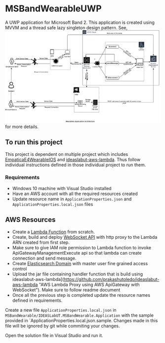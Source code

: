# MSBandWearableUWP
A UWP application for Microsoft Band 2. This application is created using MVVM and a thread safe lazy singleton design pattern. 
See, ![architecture diagram](ArchitectureDiagram/wearables-application-architecture-diagram.png) for more details.

## To run this project
This project is dependent on multiple project which includes [EmpaticaE4WearableIOS](https://github.com/prakashutoledo/EmpaticaE4WearableIOS "Empatica E4 Band Project")
and [ideaslabut-aws-lambda](https://github.com/prakashutoledo/ideaslabut-aws-lambda "AWS Lambda Proxy using AWS ApiGateway with WebSocket"). Thus follow individual instructions defined in those individual project to run them.

### Requirements
* Windows 10 machine with Visual Studio installed
* Have an AWS account with all the required resources created
* Update resource name in `ApplicationProperties.json` and `ApplicationProperties.local.json` files

## AWS Resources
* Create a [Lambda Function](https://us-east-1.console.aws.amazon.com/lambda/home?region=us-east-1#/create/function "AWS Lambda Function") from scratch.
* Create, build and deploy [WebSocket API](https//us-east-1.console.aws.amazon.com/apigateway/main/create-ws?region=us-east-1 "ApiGateway WebSocket API") with http proxy to the Lambda ARN created from first step.
* Make sure to give IAM role permission to Lambda function to invoke ApiGatewayManagementExecute api so that lambda can create connection and send message.
* Create [Elasticsearch Domain](https://us-east-1.console.aws.amazon.com/esv3/home?region=us-east-1#opensearch/domains/create-domain) with master user fine grained access control
* Upload the jar file containing handler function that is build using ideaslabut-aws-lambda](https://github.com/prakashutoledo/ideaslabut-aws-lambda "AWS Lambda Proxy using AWS ApiGateway with WebSocket"). Make sure to follow readme document
* Once all the previous step is completed update the resource names defined in requirements.

Create a new file `ApplicationProperties.local.json` in `MSBandWearable/IDEASLabUT.MSBandWearable.Application` with the sample provided in `ApplicationProperties.local.json.sample. Changes made in this file will be 
ignored by git while commiting your changes.

Open the solution file in Visual Studio and run it.